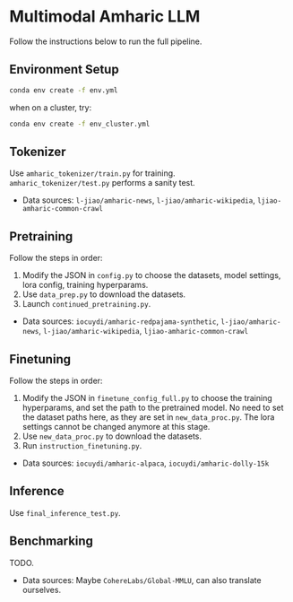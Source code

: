 # Multimodal Amharic LLM
Follow the instructions below to run the full pipeline.

## Environment Setup
```bash
conda env create -f env.yml
```

when on a cluster, try: 
```bash
conda env create -f env_cluster.yml
```

## Tokenizer
Use `amharic_tokenizer/train.py` for training.  
`amharic_tokenizer/test.py` performs a sanity test.  
- Data sources: `l-jiao/amharic-news`, `l-jiao/amharic-wikipedia`, `ljiao-amharic-common-crawl`

## Pretraining
Follow the steps in order:  
1. Modify the JSON in `config.py` to choose the datasets, model settings, lora config, training hyperparams.
1. Use `data_prep.py` to download the datasets.  
1. Launch `continued_pretraining.py`.  
- Data sources: `iocuydi/amharic-redpajama-synthetic`, `l-jiao/amharic-news`, `l-jiao/amharic-wikipedia`, `ljiao-amharic-common-crawl`

## Finetuning
Follow the steps in order:  
1. Modify the JSON in `finetune_config_full.py` to choose the training hyperparams, and set the path to the pretrained model. No need to set the dataset paths here, as they are set in `new_data_proc.py`. The lora settings cannot be changed anymore at this stage.    
1. Use `new_data_proc.py` to download the datasets.  
1. Run `instruction_finetuning.py`.  
- Data sources: `iocuydi/amharic-alpaca`, `iocuydi/amharic-dolly-15k`  

## Inference
Use `final_inference_test.py`.  

## Benchmarking
TODO.   
- Data sources: Maybe `CohereLabs/Global-MMLU`, can also translate ourselves.  
